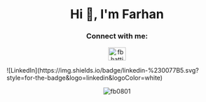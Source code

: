 <h1 align="center">Hi 👋, I'm Farhan</h1>
<h3 align="center">Connect with me:</h3>
<p align="center">
<a href="https://linkedin.com/in/fbhatti0801" target="blank"><img align="center" src="https://cdn.jsdelivr.net/npm/simple-icons@3.0.1/icons/linkedin.svg" alt="fbhatti0801" height="30" width="40" /></a>
  
  
</p>![LinkedIn](https://img.shields.io/badge/linkedin-%230077B5.svg?style=for-the-badge&logo=linkedin&logoColor=white)
<a href="https://linkedin.com/in/fbhatti0801" target="blank"></a>
<p align="center"><img align="center" src="https://github-readme-stats.vercel.app/api/top-langs?username=fb0801&show_icons=true&theme=dark&locale=en&layout=compact" alt="fb0801" /></p>
